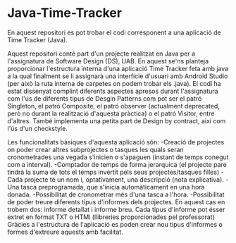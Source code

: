 # Java-Time-Tracker
En aquest repositori es pot trobar el codi corresponent a una aplicació de Time Tracker (Java).

Aquest repositori conté part d'un projecte realitzat en Java per a l'assignatura de Software Design (DS),
UAB. En aquest se'ns planteja proporcionar l'estructura interna d'una aplicació Time Tracker feta amb java a la qual finalment se li assignarà
una interfície d'usuari amb Android Studio (per això la ruta interna de carpetes on podem trobar els .java). El codi ha estat dissenyat complint diferents aspectes apresos durant l'assignatura com
l'ús de diferents tipus de Desgin Patterns com pot ser el patró Singleton, el patró Composite, el patró observer (actualment deprecated, però no durant
la realització d'aquesta pràctica) o el patró Visitor, entre d'altres. També implementa una petita part de Design by contract, així com l'ús d'un
checkstyle.

Les funcionalitats bàsiques d'aquesta aplicació són:
  -Creació de projectes on poder crear altres subprojectes o tasques les quals seran cronometrades una vegada s'inicien o s'apaguen (instant de temps conegut com a interval).
  -Comptador de temps de forma jerarquica (el projecte pare tindrà la suma de tots el temps invertit pels seus projectes/tasques filles)
  -Cada projecte té un nom i, optativament, una descripció (nota explicativa).
  -Una tasca preprogramada, que s'inicia automàticament en una hora donada.
  -Possibilitat de cronometrar més d'una tasca a l'hora.
  -Possibilitat de poder treure diferents tipus d'informes dels projectes. En aquest cas en trobem dos: informe detallat i informe breu. Cada tipus d'informe pot ésser extret en format TXT o HTMl (llibreries proporcionades pel professorat)
  Gràcies a l'estructura de l'aplicació es poden crear nou tipus d'informes o formes d'extreure aquests amb facilitat.
